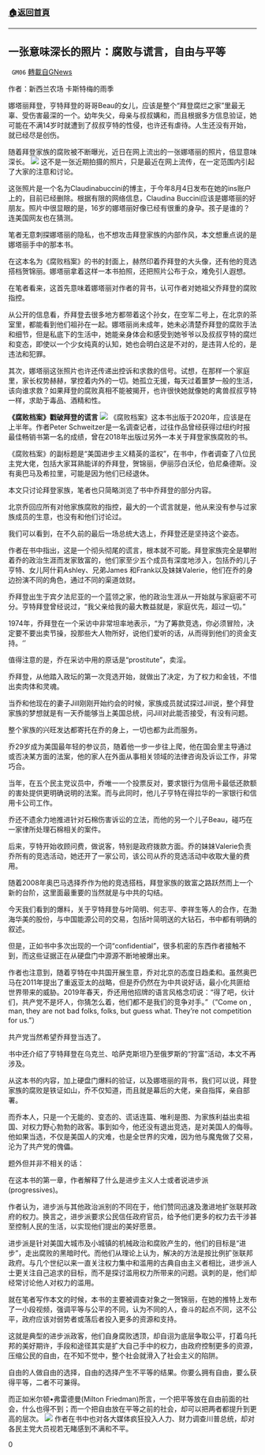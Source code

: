 ###  [:house:返回首頁](https://github.com/ourhimalayas/txt)
---

## 一张意味深长的照片：腐败与谎言，自由与平等
` GM06` [轉載自GNews](https://gnews.org/zh-hans/523935/)

作者：新西兰农场 卡斯特梅的雨季

娜塔丽拜登，亨特拜登的哥哥Beau的女儿，应该是整个“拜登腐烂之家”里最无辜、受伤害最深的一个。幼年失父，母亲与叔叔媾和，而且根据多方信息验证，她可能在不满14岁时就遭到了叔叔亨特的性侵，也许还有虐待。人生还没有开始，就已经尽是创伤。

随着拜登家族的腐败被不断曝光，近日在网上流出的一张娜塔丽的照片，倍显意味深长。
![]()![](https://gnews-media-offload.s3.amazonaws.com/wp-content/uploads/2020/11/03132652/image-52.png)
这不是一张近期拍摄的照片，只是最近在网上流传，在一定范围内引起了大家的注意和讨论。

这张照片是一个名为Claudinabuccini的博主，于今年8月4日发布在她的ins账户上的，目前已经删除。根据有限的网络信息，Claudina Buccini应该是娜塔丽的好朋友。照片中很显眼的是，16岁的娜塔丽好像已经有很重的身孕。孩子是谁的？连美国网友也在猜测。

笔者无意刺探娜塔丽的隐私，也不想攻击拜登家族的内部作风，本文想重点说的是娜塔丽手中的那本书。

在这本名为《腐败档案》的书的封面上，赫然印着乔拜登的大头像，还有他的竞选搭档贺锦丽。娜塔丽拿着这样一本书拍照，还把照片公布于众，难免引人遐想。

在笔者看来，这首先意味着娜塔丽对作者的背书，认可作者对她祖父乔拜登的腐败指控。

从公开的信息看，乔拜登去很多地方都带着这个孙女，在空军二号上，在北京的茶室里，都能看到他们祖孙在一起。娜塔丽尚未成年，她未必清楚乔拜登的腐败手法和细节，但是私底下的生活中，她能亲身体会和感受到她爷爷以及叔叔亨特的腐烂和变态，即使以一个少女纯真的认知，她也会明白这是不对的，是违背人伦的，是违法和犯罪。

其次，娜塔丽这张照片也许还传递出控诉和求救的信号。试想，在那样一个家庭里，家长权势赫赫，掌控着内外的一切。她孤立无援，每天过着噩梦一般的生活，该向谁求救？如果拜登的腐败真相不能被揭开，也许很快她就像她的禽兽叔叔亨特一样，求助于毒品、酒精和性。

**《腐败档案》戳破拜登的谎言**
![]()![](https://gnews-media-offload.s3.amazonaws.com/wp-content/uploads/2020/11/03132721/image-53.png)
《腐败档案》这本书出版于2020年，应该是在上半年。作者Peter Schweitzer是一名调查记者，过往作品曾经获得过纽约时报最佳畅销书第一名的成绩，曾在2018年出版过另外一本关于拜登家族腐败的书。

《腐败档案》的副标题是“美国进步主义精英的滥权”，在书中，作者调查了八位民主党大佬，包括大家耳熟能详的乔拜登，贺锦丽，伊丽莎白沃伦，伯尼桑德斯。没有奥巴马及希拉里，可能是因为他们已经退休。

本文只讨论拜登家族，笔者也只简略浏览了书中乔拜登的部分内容。

北京乔回应所有对他家族腐败的指控，最大的一个谎言就是，他从来没有参与过家族成员的生意，也没有和他们讨论过。

我们可以看到，在不久前的最后一场总统大选上，乔拜登还是坚持这个姿态。

作者在书中指出，这是一个彻头彻尾的谎言，根本就不可能。拜登家族完全是攀附着乔的政治生涯而发家致富的，他们家至少五个成员有深度地涉入，包括乔的儿子亨特、女儿阿什莉Ashley、兄弟James 和Frank以及妹妹Valerie，他们在乔的身边扮演不同的角色，通过不同的渠道敛财。

乔拜登出生于宾夕法尼亚的一个蓝领之家，他的政治生涯从一开始就与家庭密不可分。亨特拜登曾经说过，“我父亲给我的最大教益就是，家庭优先，超过一切。”

1974年，乔拜登在一个采访中非常坦率地表示，“为了筹款竞选，你必须冒险，决定要不要出卖节操，投那些大人物所好，说他们爱听的话，从而得到他们的资金支持。‘’

值得注意的是，乔在采访中用的原话是“prostitute”，卖淫。

乔拜登，从他踏入政坛的第一次竞选开始，就做出了决定，为了权力和金钱，不惜出卖肉体和灵魂。

当乔和他现在的妻子Jill刚刚开始约会的时候，家族成员就试探过Jill说，整个拜登家族的梦想就是有一天乔能够当上美国总统，问Jill对此能否接受，有没有问题。

整个家族的兴旺发达都寄托在乔的身上，一切也都为此而服务。

乔29岁成为美国最年轻的参议员，随着他一步一步往上爬，他在国会里主导通过或否决某方面的法案，他的家人在外面从事相关领域的法律咨询及诉讼工作，非常巧合。

当年，在五个民主党议员中，乔唯一一个投票反对，要求银行为信用卡最低还款额的害处提供更明确说明的法案。而与此同时，他儿子亨特在得拉华的一家银行和信用卡公司工作。

乔还不遗余力地推进针对石棉伤害诉讼的立法，而他的另一个儿子Beau，碰巧在一家律所处理石棉相关的案件。

后来，亨特开始收顾问费，做说客，特别是政府拨款方面。乔的妹妹Valerie负责乔所有的竞选活动，她还开了一家公司，该公司从乔的竞选活动中收取大量的费用。

随着2008年奥巴马选择乔作为他的竞选搭档，拜登家族的致富之路跃然而上一个新的台阶，这里面最重要的当然就是与中共的勾结。

今天我们看到的爆料，关于亨特拜登与叶简明、何志平、李祥生等人的合作，在渤海华美的股份，与中国能源公司的交易，包括叶简明送的大钻石，书中都有明确的叙述。

但是，正如书中多次出现的一个词“confidential”，很多机密的东西作者接触不到，而这些证据正在从硬盘门中源源不断地被爆出来。

作者也注意到，随着亨特在中共国开展生意，乔对北京的态度日趋柔和。虽然奥巴马在2011年提出了重返亚太的战略，但是乔仍然在为中共说好话，最小化共匪给世界带来的威胁。2019年春天，乔还用他招牌的语言风格念叨说：“得了吧，伙计们，共产党不是坏人，你猜怎么着，他们都不是我们的竞争对手。”（”Come on , man, they are not bad folks, folks, but guess what. They’re not competition for us.”）

共产党当然希望乔拜登当选了。

书中还介绍了亨特拜登在乌克兰、哈萨克斯坦乃至俄罗斯的“狩富”活动，本文不再涉及。

从这本书的内容，加上硬盘门爆料的验证，以及娜塔丽的背书，我们可以说，拜登家族的腐败是铁证如山，乔不仅知道，而且就是幕后的大佬，亲自指挥，亲自部署。

而乔本人，只是一个无能的、变态的、谎话连篇、唯利是图、为家族利益出卖祖国、对权力野心勃勃的政客。事到如今，他还没有退出竞选，是对美国人的侮辱。他如果当选，不仅是美国人的灾难，也是全世界的灾难，因为他与魔鬼做了交易，沦为了共产党的傀儡。

题外但并非不相关的话：

在这本书的第一章，作者解释了什么是进步主义人士或者说进步派(progressives)。

作者认为，进步派与其他政治派别的不同在于，他们赞同迅速及激进地扩张联邦政府的权力。换言之，进步派要求公民信任政府官员，给予他们更多的权力去干涉甚至控制人民的生活，以实现他们提出的美好愿景。

进步派是针对美国大城市及小城镇的机械政治和腐败产生的，他们的目标是“进步”，走出腐败的黑暗时代。而他们从理论上认为，解决的方法是按比例扩张联邦政府。与几个世纪以来一直关注权力集中和滥用的古典自由主义者相比，进步派人士更关注自己追求的目标，而不是探讨滥用权力所带来的问题。讽刺的是，他们却经常讨论他人对权力的滥用。

就在笔者写作本文的时候，本书的主要被调查对象之一贺锦丽，在她的推特上发布了一小段视频，强调平等与公平的不同，认为不同的人，奋斗的起点不同，这不公平，政府应该对弱势者或落后者投入更多的资源和支持。

这就是典型的进步派政客，他们自身腐败透顶，却自诩为底层争取公平，打着乌托邦的美好期许，手段和途径其实是扩大自己手中的权力，由政府控制更多的资源，压缩公民的自由，在不知不觉中，整个社会就滑入了社会主义的陷阱。

自由的人做自由的选择，自由的选择产生不平等的结果。你要么拥有自由，要么获得平等，二者不可兼得。

而正如米尔顿•弗雷德曼(Milton Friedman)所言，一个把平等放在自由前面的社会，什么也得不到；而一个把自由放在平等之前的社会，却可以把两者都提升到更高的层次。
![]()![](https://gnews-media-offload.s3.amazonaws.com/wp-content/uploads/2020/11/03132745/image-54.png)
作者在书中也对各大媒体疯狂投入人力、财力调查川普总统，却对各民主党大员视若无睹感到不满和不平。

0
